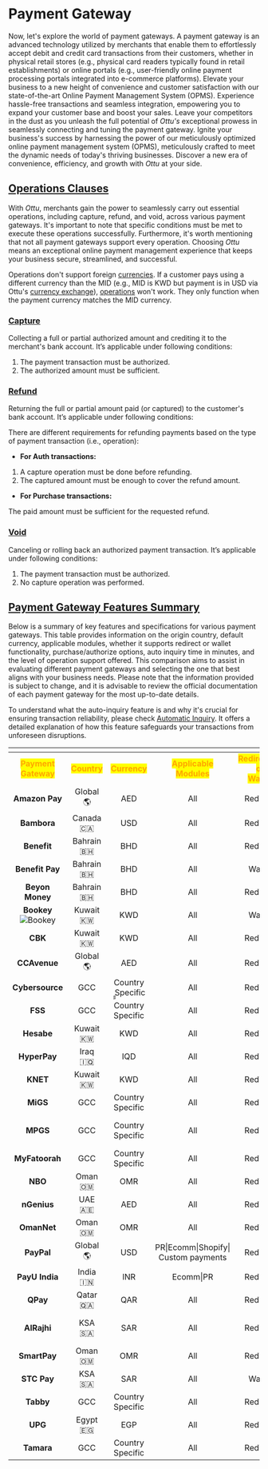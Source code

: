 # Payment Gateway

Now, let's explore the world of payment gateways. A payment gateway is an advanced technology utilized by merchants that enable them to effortlessly accept debit and credit card transactions from their customers, whether in physical retail stores (e.g., physical card readers typically found in retail establishments) or online portals (e.g., user-friendly online payment processing portals integrated into e-commerce platforms). Elevate your business to a new height of convenience and customer satisfaction with our state-of-the-art Online Payment Management System (OPMS). Experience hassle-free transactions and seamless integration, empowering you to expand your customer base and boost your sales. Leave your competitors in the dust as you unleash the full potential of _Ottu's_ exceptional prowess in seamlessly connecting and tuning the payment gateway. Ignite your business's success by harnessing the power of our meticulously optimized online payment management system (OPMS), meticulously crafted to meet the dynamic needs of today's thriving businesses. Discover a new era of convenience, efficiency, and growth with _Ottu_ at your side.

## [Operations Clauses](payment-gateway.md#operations-clauses)

With _Ottu_, merchants gain the power to seamlessly carry out essential operations, including capture, refund, and void, across various payment gateways. It's important to note that specific conditions must be met to execute these operations successfully. Furthermore, it's worth mentioning that not all payment gateways support every operation. Choosing _Ottu_ means an exceptional online payment management experience that keeps your business secure, streamlined, and successful. &#x20;

Operations don't support foreign [currencies](currencies.md). If a customer pays using a different currency than the MID (e.g., MID is KWD but payment is in USD via Ottu's [currency exchange](currencies.md#currency-exchanges)), [operations](../developer/operations.md#external-operations) won't work. They only function when the payment currency matches the MID currency.

### [Capture](payment-gateway.md#capture)

Collecting a full or partial authorized amount and crediting it to the merchant's bank account. It’s applicable under following conditions:

1. The payment transaction must be authorized.
2. The authorized amount must be sufficient.

### [Refund](payment-gateway.md#refund)

Returning the full or partial amount paid (or captured) to the customer's bank account. It’s applicable under following conditions:

There are different requirements for refunding payments based on the type of payment transaction (i.e., operation):

* **For Auth transactions:**

1. A capture operation must be done before refunding.
2. The captured amount must be enough to cover the refund amount.

* **For Purchase transactions:**

The paid amount must be sufficient for the requested refund.

### [Void](payment-gateway.md#void)

Canceling or rolling back an authorized payment transaction. It’s applicable under following conditions:

1. The payment transaction must be authorized.
2. No capture operation was performed.

## [Payment Gateway Features Summary](payment-gateway.md#payment-gateway-features-summary)

Below is a summary of key features and specifications for various payment gateways. This table provides information on the origin country, default currency, applicable modules, whether it supports redirect or wallet functionality, purchase/authorize options, auto inquiry time in minutes, and the level of operation support offered. This comparison aims to assist in evaluating different payment gateways and selecting the one that best aligns with your business needs. Please note that the information provided is subject to change, and it is advisable to review the official documentation of each payment gateway for the most up-to-date details.&#x20;

To understand what the auto-inquiry feature is and why it's crucial for ensuring transaction reliability, please check [Automatic Inquiry](../developer/payment-status-inquiry.md#automatic-inquiry). It offers a detailed explanation of how this feature safeguards your transactions from unforeseen disruptions.

<table data-header-hidden data-full-width="true"><thead><tr><th width="146" align="center"></th><th width="100" align="center"></th><th width="107" align="center"></th><th width="119" align="center"></th><th width="122" align="center"></th><th width="111" align="center"></th><th width="97" align="center"></th><th align="center"></th></tr></thead><tbody><tr><td align="center"><mark style="color:orange;"><strong>Payment Gateway</strong></mark></td><td align="center"> <mark style="color:orange;"><strong>Country</strong></mark></td><td align="center"> <mark style="color:orange;"><strong>Currency</strong></mark></td><td align="center"><mark style="color:orange;"><strong>Applicable Modules</strong></mark></td><td align="center"><mark style="color:orange;"><strong>RedirectPG</strong></mark> <br><mark style="color:orange;"><strong>or</strong></mark><br><mark style="color:orange;"><strong>Wallet</strong></mark></td><td align="center"><mark style="color:orange;"><strong>Purchase or Authorize</strong></mark></td><td align="center"><mark style="color:orange;"><strong>Auto Inquiry Minutes</strong></mark></td><td align="center"><mark style="color:orange;"><strong>Refund</strong></mark><br><mark style="color:orange;"><strong>Void</strong></mark><br><mark style="color:orange;"><strong>Capture</strong></mark></td></tr><tr><td align="center"><strong>Amazon Pay</strong><br><img src="../.gitbook/assets/5 (7).png" alt=""></td><td align="center">Global<br><span data-gb-custom-inline data-tag="emoji" data-code="1f30e">🌎</span></td><td align="center">AED</td><td align="center">All</td><td align="center">Redirect</td><td align="center">Purchase</td><td align="center">6</td><td align="center"><span data-gb-custom-inline data-tag="emoji" data-code="274c">❌</span></td></tr><tr><td align="center"><strong>Bambora</strong><br><img src="../.gitbook/assets/4 (1).png" alt=""></td><td align="center">Canada <span data-gb-custom-inline data-tag="emoji" data-code="1f1e8-1f1e6">🇨🇦</span></td><td align="center">USD</td><td align="center">All</td><td align="center">Redirect</td><td align="center">Purchase</td><td align="center">N/A</td><td align="center"><span data-gb-custom-inline data-tag="emoji" data-code="274c">❌</span></td></tr><tr><td align="center"><strong>Benefit</strong><br><img src="../.gitbook/assets/3 (1).png" alt=""></td><td align="center">Bahrain<br><span data-gb-custom-inline data-tag="emoji" data-code="1f1e7-1f1ed">🇧🇭</span></td><td align="center">BHD</td><td align="center">All</td><td align="center">Redirect</td><td align="center">Purchase</td><td align="center">8</td><td align="center">Refund</td></tr><tr><td align="center"><strong>Benefit Pay</strong><br><img src="../.gitbook/assets/1 (13).png" alt=""></td><td align="center">Bahrain<br><span data-gb-custom-inline data-tag="emoji" data-code="1f1e7-1f1ed">🇧🇭</span></td><td align="center">BHD</td><td align="center">All</td><td align="center">Wallet</td><td align="center">Purchase</td><td align="center">8</td><td align="center"><span data-gb-custom-inline data-tag="emoji" data-code="274c">❌</span></td></tr><tr><td align="center"><strong>Beyon Money</strong><br><img src="../.gitbook/assets/2 (1).png" alt=""></td><td align="center">Bahrain<br><span data-gb-custom-inline data-tag="emoji" data-code="1f1e7-1f1ed">🇧🇭</span></td><td align="center">BHD</td><td align="center">All</td><td align="center">Redirect</td><td align="center">Purchase</td><td align="center">8</td><td align="center">Refund</td></tr><tr><td align="center"><strong>Bookey</strong><br><img src="../.gitbook/assets/6 (11).png" alt="Bookey"></td><td align="center">Kuwait<br><span data-gb-custom-inline data-tag="emoji" data-code="1f1f0-1f1fc">🇰🇼</span></td><td align="center">KWD</td><td align="center">All</td><td align="center">Wallet</td><td align="center">Purchase</td><td align="center">8</td><td align="center"><span data-gb-custom-inline data-tag="emoji" data-code="274c">❌</span></td></tr><tr><td align="center"><strong>CBK</strong><br><img src="../.gitbook/assets/7 (7).png" alt=""></td><td align="center">Kuwait<br><span data-gb-custom-inline data-tag="emoji" data-code="1f1f0-1f1fc">🇰🇼</span></td><td align="center">KWD</td><td align="center">All</td><td align="center">Redirect</td><td align="center">Purchase</td><td align="center">8</td><td align="center"><span data-gb-custom-inline data-tag="emoji" data-code="274c">❌</span></td></tr><tr><td align="center"><strong>CCAvenue</strong><br><img src="../.gitbook/assets/8 (6).png" alt=""></td><td align="center">Global<br><span data-gb-custom-inline data-tag="emoji" data-code="1f30e">🌎</span></td><td align="center">AED</td><td align="center">All</td><td align="center">Redirect</td><td align="center">Purchase</td><td align="center">N/A</td><td align="center"><span data-gb-custom-inline data-tag="emoji" data-code="274c">❌</span></td></tr><tr><td align="center"><strong>Cybersource</strong><br><img src="../.gitbook/assets/9 (4).png" alt=""></td><td align="center">GCC<br><img src="../.gitbook/assets/image (31).png" alt="" data-size="line"></td><td align="center">Country ٍٍ Specific</td><td align="center">All</td><td align="center">Redirect</td><td align="center">Purchase</td><td align="center">N/A</td><td align="center">Refund</td></tr><tr><td align="center"><strong>FSS</strong><br><img src="../.gitbook/assets/10 (4).png" alt=""></td><td align="center">GCC<br><img src="../.gitbook/assets/image (32).png" alt="" data-size="line"></td><td align="center">Country Specific</td><td align="center">All</td><td align="center">Redirect</td><td align="center">Purchase</td><td align="center">8</td><td align="center">Refund</td></tr><tr><td align="center"><strong>Hesabe</strong><br><img src="../.gitbook/assets/11 (4).png" alt=""></td><td align="center">Kuwait<br><span data-gb-custom-inline data-tag="emoji" data-code="1f1f0-1f1fc">🇰🇼</span></td><td align="center">KWD</td><td align="center">All</td><td align="center">Redirect</td><td align="center">Purchase</td><td align="center">10</td><td align="center"><span data-gb-custom-inline data-tag="emoji" data-code="274c">❌</span></td></tr><tr><td align="center"><strong>HyperPay</strong><br><img src="../.gitbook/assets/image (43).png" alt=""></td><td align="center">Iraq<br><span data-gb-custom-inline data-tag="emoji" data-code="1f1ee-1f1f6">🇮🇶</span></td><td align="center">IQD</td><td align="center">All</td><td align="center">Redirect</td><td align="center">Purchase</td><td align="center">31</td><td align="center"><span data-gb-custom-inline data-tag="emoji" data-code="274c">❌</span></td></tr><tr><td align="center"><strong>KNET</strong><br><img src="../.gitbook/assets/13 (2).png" alt=""></td><td align="center">Kuwait<br><span data-gb-custom-inline data-tag="emoji" data-code="1f1f0-1f1fc">🇰🇼</span></td><td align="center">KWD</td><td align="center">All</td><td align="center">Redirect</td><td align="center">Purchase</td><td align="center">8</td><td align="center">Refund</td></tr><tr><td align="center"><strong>MiGS</strong><br><img src="../.gitbook/assets/14 (3).png" alt=""></td><td align="center">GCC<br><img src="../.gitbook/assets/image (33).png" alt="" data-size="line"><br></td><td align="center">Country Specific</td><td align="center">All</td><td align="center">Redirect</td><td align="center">Purchase</td><td align="center">N/A</td><td align="center"><span data-gb-custom-inline data-tag="emoji" data-code="274c">❌</span></td></tr><tr><td align="center"><strong>MPGS</strong><br><img src="../.gitbook/assets/14 (3).png" alt=""></td><td align="center">GCC<br><img src="../.gitbook/assets/image (34).png" alt="" data-size="line"></td><td align="center">Country Specific</td><td align="center">All</td><td align="center">Redirect</td><td align="center">Purchase &#x26; Authorize</td><td align="center">11</td><td align="center"><span data-gb-custom-inline data-tag="emoji" data-code="2714">✔️</span></td></tr><tr><td align="center"><strong>MyFatoorah</strong><br><img src="../.gitbook/assets/15 (2).png" alt=""></td><td align="center">GCC<br><img src="../.gitbook/assets/image (35).png" alt="" data-size="line"></td><td align="center">Country Specific</td><td align="center">All</td><td align="center">Redirect</td><td align="center">Purchase</td><td align="center">8</td><td align="center">Refund</td></tr><tr><td align="center"><strong>NBO</strong><br><img src="../.gitbook/assets/16 (2).png" alt=""></td><td align="center">Oman<br><span data-gb-custom-inline data-tag="emoji" data-code="1f1f4-1f1f2">🇴🇲</span></td><td align="center">OMR</td><td align="center">All</td><td align="center">Redirect</td><td align="center">Purchase</td><td align="center">10</td><td align="center"><span data-gb-custom-inline data-tag="emoji" data-code="274c">❌</span></td></tr><tr><td align="center"><strong>nGenius</strong><br><img src="../.gitbook/assets/17.png" alt=""></td><td align="center">UAE<br><span data-gb-custom-inline data-tag="emoji" data-code="1f1e6-1f1ea">🇦🇪</span></td><td align="center">AED</td><td align="center">All</td><td align="center">Redirect</td><td align="center">Purchase</td><td align="center">8</td><td align="center">Refund</td></tr><tr><td align="center"><strong>OmanNet</strong><br><img src="../.gitbook/assets/18.png" alt=""></td><td align="center">Oman<br><span data-gb-custom-inline data-tag="emoji" data-code="1f1f4-1f1f2">🇴🇲</span></td><td align="center">OMR</td><td align="center">All</td><td align="center">Redirect</td><td align="center">Purchase</td><td align="center">8</td><td align="center"><span data-gb-custom-inline data-tag="emoji" data-code="274c">❌</span></td></tr><tr><td align="center"><strong>PayPal</strong><br><img src="../.gitbook/assets/19 (1).png" alt=""></td><td align="center">Global<br><span data-gb-custom-inline data-tag="emoji" data-code="1f30e">🌎</span></td><td align="center">USD</td><td align="center">PR|Ecomm|Shopify|<br>Custom payments</td><td align="center">Redirect</td><td align="center">Purchase</td><td align="center">N/A</td><td align="center"><span data-gb-custom-inline data-tag="emoji" data-code="274c">❌</span></td></tr><tr><td align="center"><strong>PayU India</strong><br><img src="../.gitbook/assets/20.png" alt=""></td><td align="center">India<br><span data-gb-custom-inline data-tag="emoji" data-code="1f1ee-1f1f3">🇮🇳</span></td><td align="center">INR</td><td align="center">Ecomm|PR</td><td align="center">Redirect</td><td align="center">Purchase</td><td align="center">15</td><td align="center">Refund</td></tr><tr><td align="center"><strong>QPay</strong><br><img src="../.gitbook/assets/27.png" alt=""></td><td align="center">Qatar<br><span data-gb-custom-inline data-tag="emoji" data-code="1f1f6-1f1e6">🇶🇦</span></td><td align="center">QAR</td><td align="center">All</td><td align="center">Redirect</td><td align="center">Purchase</td><td align="center">20</td><td align="center">Refund</td></tr><tr><td align="center"><strong>AlRajhi</strong><br><img src="../.gitbook/assets/21.png" alt=""></td><td align="center">KSA<br><span data-gb-custom-inline data-tag="emoji" data-code="1f1f8-1f1e6">🇸🇦</span></td><td align="center">SAR</td><td align="center">All</td><td align="center">Redirect</td><td align="center">Purchase &#x26; Authorize</td><td align="center">8</td><td align="center"><span data-gb-custom-inline data-tag="emoji" data-code="2714">✔️</span></td></tr><tr><td align="center"><strong>SmartPay</strong><br><img src="../.gitbook/assets/22.png" alt=""></td><td align="center">Oman<br><span data-gb-custom-inline data-tag="emoji" data-code="1f1f4-1f1f2">🇴🇲</span></td><td align="center">OMR</td><td align="center">All</td><td align="center">Redirect</td><td align="center">Purchase</td><td align="center">16</td><td align="center"><span data-gb-custom-inline data-tag="emoji" data-code="274c">❌</span></td></tr><tr><td align="center"><strong>STC Pay</strong><br><img src="../.gitbook/assets/23.png" alt=""></td><td align="center">KSA<br><span data-gb-custom-inline data-tag="emoji" data-code="1f1f8-1f1e6">🇸🇦</span></td><td align="center">SAR</td><td align="center">All</td><td align="center">Wallet</td><td align="center">Purchase</td><td align="center">8</td><td align="center">Refund</td></tr><tr><td align="center"><strong>Tabby</strong><br><img src="../.gitbook/assets/24.png" alt=""></td><td align="center">GCC<br><img src="../.gitbook/assets/image (36).png" alt="" data-size="line"><br></td><td align="center">Country Specific</td><td align="center">All</td><td align="center">Redirect</td><td align="center">Purchase</td><td align="center">30</td><td align="center">Refund</td></tr><tr><td align="center"><strong>UPG</strong><br><img src="../.gitbook/assets/25.png" alt=""></td><td align="center">Egypt<br><span data-gb-custom-inline data-tag="emoji" data-code="1f1ea-1f1ec">🇪🇬</span></td><td align="center">EGP</td><td align="center">All</td><td align="center">Redirect</td><td align="center">Purchase</td><td align="center">N/A</td><td align="center"><span data-gb-custom-inline data-tag="emoji" data-code="274c">❌</span></td></tr><tr><td align="center"><strong>Tamara</strong><br><img src="../.gitbook/assets/26.png" alt=""></td><td align="center">GCC<br><img src="../.gitbook/assets/image (37).png" alt="" data-size="line"></td><td align="center">Country Specific</td><td align="center">All</td><td align="center">Redirect</td><td align="center">Purchase</td><td align="center">8</td><td align="center">Refund</td></tr></tbody></table>

